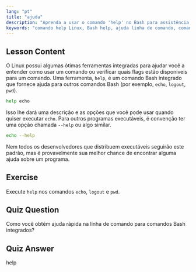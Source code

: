 ```yaml
---
lang: "pt"
title: "ajuda"
description: "Aprenda a usar o comando 'help' no Bash para assistência rápida na linha de comando. Entenda os comandos integrados e encontre opções para programas Linux."
keywords: "comando help Linux, Bash help, ajuda linha de comando, comandos Linux, Linux para iniciantes, tutorial Linux, tutorial Bash"
---
```


## Lesson Content

O Linux possui algumas ótimas ferramentas integradas para ajudar você a entender como usar um comando ou verificar quais flags estão disponíveis para um comando. Uma ferramenta, `help`, é um comando Bash integrado que fornece ajuda para outros comandos Bash (por exemplo, `echo`, `logout`, `pwd`).

```bash
help echo
```

Isso lhe dará uma descrição e as opções que você pode usar quando quiser executar `echo`. Para outros programas executáveis, é convenção ter uma opção chamada `--help` ou algo similar.

```bash
echo --help
```

Nem todos os desenvolvedores que distribuem executáveis seguirão este padrão, mas é provavelmente sua melhor chance de encontrar alguma ajuda sobre um programa.

## Exercise

Execute `help` nos comandos `echo`, `logout` e `pwd`.

## Quiz Question

Como você obtém ajuda rápida na linha de comando para comandos Bash integrados?

## Quiz Answer

help
